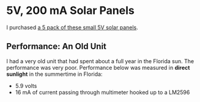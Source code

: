 # 5V, 200 mA Solar Panels
I purchased [a 5 pack of these small 5V solar panels](https://a.co/d/aCdt4tS).

## Performance: An Old Unit
I had a very old unit that had spent about a full year in the Florida sun. The performance was very poor. Performance below was measured in **direct sunlight** in the summertime in Florida:
- 5.9 volts
- 16 mA of current passing through multimeter hooked up to a LM2596